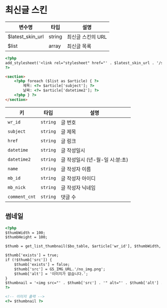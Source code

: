 # 최신글 스킨

| 변수명           | 타입   | 설명              |
| ---------------- | ------ | ----------------- |
| $latest_skin_url | string | 최신글 스킨의 URL |
| $list            | array  | 최신글 목록       |

<!-- prettier-ignore -->
```html
<?php
add_stylesheet('<link rel="stylesheet" href="' . $latest_skin_url . '/style.css">');
?>

<section>
    <?php foreach ($list as $article) { ?>
        제목: <?= $article['subject']; ?>
        날짜: <?= $article['datetime2']; ?>
    <?php } ?>
</section>
```

| 키            | 타입     | 설명                            |
| ------------- | -------- | ------------------------------- |
| `wr_id`       | `string` | 글 번호                         |
| `subject`     | `string` | 글 제목                         |
| `href`        | `string` | 글 링크                         |
| `datetime`    | `string` | 글 작성일시                     |
| `datetime2`   | `string` | 글 작성일시 (년-월-일 시:분:초) |
| `name`        | `string` | 글 작성자 이름                  |
| `mb_id`       | `string` | 글 작성자 아이디                |
| `mb_nick`     | `string` | 글 작성자 닉네임                |
| `comment_cnt` | `string` | 댓글 수                         |

## 썸네일

```html
<?php
$thumbWidth = 100;
$thumbHeight = 100;

$thumb = get_list_thumbnail($bo_table, $article['wr_id'], $thumbWidth, $thumbHeight, false, true);

$thumb['exists'] = true;
if (!$thumb['src']) {
    $thumb['exists'] = false;
    $thumb['src'] = G5_IMG_URL.'/no_img.png';
    $thumb['alt'] = '이미지가 없습니다.';
}
$thumbnail = '<img src="' . $thumb['src'] . '" alt="' . $thumb['alt'] . '" >';
?>

<!-- 이미지 출력 -->
<?= $thumbnail ?>
```
